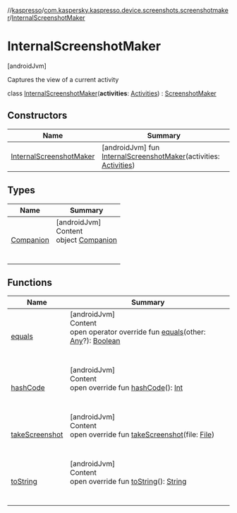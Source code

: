 //[kaspresso](../../index.md)/[com.kaspersky.kaspresso.device.screenshots.screenshotmaker](../index.md)/[InternalScreenshotMaker](index.md)



# InternalScreenshotMaker  
 [androidJvm] 

Captures the view of a current activity

class [InternalScreenshotMaker](index.md)(**activities**: [Activities](../../com.kaspersky.kaspresso.device.activities/-activities/index.md)) : [ScreenshotMaker](../-screenshot-maker/index.md)   


## Constructors  
  
|  Name|  Summary| 
|---|---|
| [InternalScreenshotMaker](-internal-screenshot-maker.md)|  [androidJvm] fun [InternalScreenshotMaker](-internal-screenshot-maker.md)(activities: [Activities](../../com.kaspersky.kaspresso.device.activities/-activities/index.md))   <br>


## Types  
  
|  Name|  Summary| 
|---|---|
| [Companion](-companion/index.md)| [androidJvm]  <br>Content  <br>object [Companion](-companion/index.md)  <br><br><br>


## Functions  
  
|  Name|  Summary| 
|---|---|
| [equals](https://kotlinlang.org/api/latest/jvm/stdlib/kotlin/-any/equals.html)| [androidJvm]  <br>Content  <br>open operator override fun [equals](https://kotlinlang.org/api/latest/jvm/stdlib/kotlin/-any/equals.html)(other: [Any](https://kotlinlang.org/api/latest/jvm/stdlib/kotlin/-any/index.html)?): [Boolean](https://kotlinlang.org/api/latest/jvm/stdlib/kotlin/-boolean/index.html)  <br><br><br>
| [hashCode](https://kotlinlang.org/api/latest/jvm/stdlib/kotlin/-any/hash-code.html)| [androidJvm]  <br>Content  <br>open override fun [hashCode](https://kotlinlang.org/api/latest/jvm/stdlib/kotlin/-any/hash-code.html)(): [Int](https://kotlinlang.org/api/latest/jvm/stdlib/kotlin/-int/index.html)  <br><br><br>
| [takeScreenshot](take-screenshot.md)| [androidJvm]  <br>Content  <br>open override fun [takeScreenshot](take-screenshot.md)(file: [File](https://docs.oracle.com/javase/8/docs/api/java/io/File.html))  <br><br><br>
| [toString](https://kotlinlang.org/api/latest/jvm/stdlib/kotlin/-any/to-string.html)| [androidJvm]  <br>Content  <br>open override fun [toString](https://kotlinlang.org/api/latest/jvm/stdlib/kotlin/-any/to-string.html)(): [String](https://kotlinlang.org/api/latest/jvm/stdlib/kotlin/-string/index.html)  <br><br><br>

